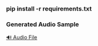 ### pip install -r requirements.txt

### Generated Audio Sample
[🔊 Audio File](Audio/Output/Combined_Audio2025_07_07_10_10_12.wav)